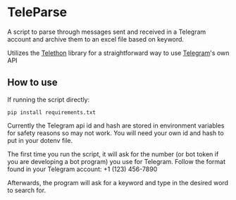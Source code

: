 # TeleParse

A script to parse through messages sent and received in a Telegram account and archive them to an excel file based on keyword.

Utilizes the [Telethon](https://github.com/LonamiWebs/Telethon) library for a straightforward way to use [Telegram](https://telegram.org/)'s own API

## How to use

If running the script directly:

```
pip install requirements.txt
```

Currently the Telegram api id and hash are stored in environment variables for safety reasons so may not work. You will need your own id and hash to put in your dotenv file.

The first time you run the script, it will ask for the number (or bot token if you are developing a bot program) you use for Telegram. Follow the format found in your Telegram account: +1 (123) 456-7890

Afterwards, the program will ask for a keyword and type in the desired word to search for.